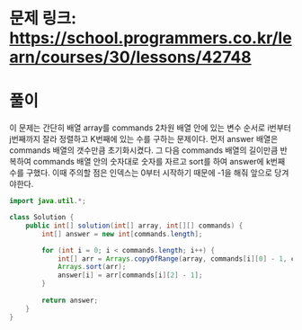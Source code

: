 # 문제 링크: https://school.programmers.co.kr/learn/courses/30/lessons/42748
# 풀이
이 문제는 간단히 배열 array를 commands 2차원 배열 안에 있는 변수 순서로 i번부터 j번째까지 잘라 정렬하고 K번째에 있는 수를 구하는 문제이다. 먼저 answer 배열은 commands 배열의 갯수만큼 초기화시켰다. 그 다음 commands 배열의 길이만큼 반복하여 commands 배열 안의 숫자대로 숫자를 자르고 sort를 하여 answer에 k번째 수를 구했다. 이때 주의할 점은 인덱스는 0부터 시작하기 때문에 -1을 해줘 앞으로 당겨야한다.

```java
import java.util.*;

class Solution {
    public int[] solution(int[] array, int[][] commands) {
        int[] answer = new int[commands.length];

        for (int i = 0; i < commands.length; i++) {
            int[] arr = Arrays.copyOfRange(array, commands[i][0] - 1, commands[i][1]);
            Arrays.sort(arr);
            answer[i] = arr[commands[i][2] - 1];
        }
        
        return answer;
    }
}
```